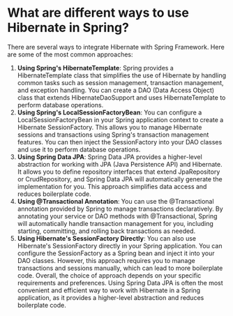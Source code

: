 # What are different ways to use Hibernate in Spring?
There are several ways to integrate Hibernate with Spring Framework. Here are some of the most common approaches:
1. **Using Spring's HibernateTemplate**: Spring provides a HibernateTemplate class that simplifies the use of Hibernate by handling common tasks such as session management, transaction management, and exception handling. You can create a DAO (Data Access Object) class that extends HibernateDaoSupport and uses HibernateTemplate to perform database operations.
2. **Using Spring's LocalSessionFactoryBean**: You can configure a LocalSessionFactoryBean in your Spring application context to create a Hibernate SessionFactory. This allows you to manage Hibernate sessions and transactions using Spring's transaction management features. You can then inject the SessionFactory into your DAO classes and use it to perform database operations.
3. **Using Spring Data JPA**: Spring Data JPA provides a higher-level abstraction for working with JPA (Java Persistence API) and Hibernate. It allows you to define repository interfaces that extend JpaRepository or CrudRepository, and Spring Data JPA will automatically generate the implementation for you. This approach simplifies data access and reduces boilerplate code.
4. **Using @Transactional Annotation**: You can use the @Transactional annotation provided by Spring to manage transactions declaratively. By annotating your service or DAO methods with @Transactional, Spring will automatically handle transaction management for you, including starting, committing, and rolling back transactions as needed.
5. **Using Hibernate's SessionFactory Directly**: You can also use Hibernate's SessionFactory directly in your Spring application. You can configure the SessionFactory as a Spring bean and inject it into your DAO classes. However, this approach requires you to manage transactions and sessions manually, which can lead to more boilerplate code.
Overall, the choice of approach depends on your specific requirements and preferences. Using Spring Data JPA is often the most convenient and efficient way to work with Hibernate in a Spring application, as it provides a higher-level abstraction and reduces boilerplate code.
